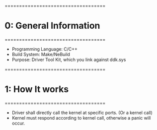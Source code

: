 ===================================

# 0: General Information

===================================

- Programming Language: C/C++
- Build System: Make/NeBuild
- Purpose: Driver Tool Kit, which you link against ddk.sys

===================================

# 1: How It works

===================================

- Driver shall directly call the kernel at specific ports. (Or a kernel call)
- Kernel must respond according to kernel call, otherwise a panic will occur.